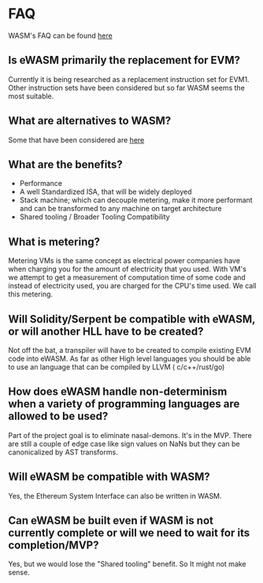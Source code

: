 # FAQ

WASM's FAQ can be found [here](https://github.com/WebAssembly/design/blob/master/FAQ.md) 

## Is eWASM primarily the replacement for EVM?  
Currently it is being researched as a replacement instruction set for EVM1. Other instruction sets have been considered but so far WASM seems the most suitable.

## What are alternatives to WASM?  
Some that have been considered are [here](./comparison.md)

## What are the benefits?   
* Performance 
* A well Standardized ISA, that will be widely deployed
* Stack machine; which can decouple metering, make it more performant and can be transformed to any machine on target architecture
* Shared tooling / Broader Tooling Compatibility

## What is metering?  
Metering VMs is the same concept as electrical power companies have when charging you for the amount of electricity that you used. With VM's we attempt to get a measurement of computation time of some code and instead of electricity used, you are charged for the CPU's time used. We call this metering.

## Will Solidity/Serpent be compatible with eWASM, or will another HLL have to be created?  
Not off the bat, a transpiler will have to be created to compile existing EVM code into eWASM. As far as other High level languages you should be able to use an language that can be compiled by LLVM ( c/c++/rust/go)

## How does eWASM handle non-determinism when a variety of programming languages are allowed to be used?
Part of the project goal is to eliminate nasal-demons. It's in the MVP. There are still a couple of edge case like sign values on NaNs but they can be canonicalized by AST transforms.  

## Will eWASM be compatible with WASM?  
Yes, the Ethereum System Interface can also be written in WASM.

## Can eWASM be built even if WASM is not currently complete or will we need to wait for its completion/MVP?   
Yes, but we would lose the "Shared tooling" benefit. So It might not make sense.

